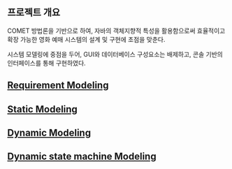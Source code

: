 ## 프로젝트 개요
COMET 방법론을 기반으로 하여, 자바의 객체지향적 특성을 활용함으로써 효율적이고 확장 가능한 영화 예매 시스템의 설계 및 구현에 초점을 맞춘다.

시스템 모델링에 중점을 두어, GUI와 데이터베이스 구성요소는 배제하고, 콘솔 기반의 인터페이스를 통해 구현하였다.

## [Requirement Modeling](https://github.com/dvpaa/movie-ticket-booking/wiki/Requirement-Modeling)

## [Static Modeling](https://github.com/dvpaa/movie-ticket-booking/wiki/Static-Modeling)

## [Dynamic Modeling](https://github.com/dvpaa/movie-ticket-booking/wiki/Dynamic-Modeling)

## [Dynamic state machine Modeling](https://github.com/dvpaa/movie-ticket-booking/wiki/Dynamic-state-machine-Modeling)
